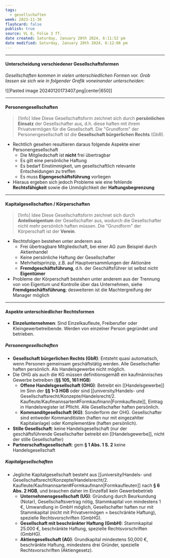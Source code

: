 ```yaml
---
tags:
  - gesellschaften
week: 2023-11-30
flashcard: false
publish: true
source: VL 8, Folie 3 ff.
date created: Saturday, January 20th 2024, 6:11:52 pm
date modified: Saturday, January 20th 2024, 6:12:06 pm
---
```

***
#### Unterscheidung verschiedener Gesellschaftsformen

*Gesellschaften kommen in vielen unterschiedlichen Formen vor. Grob lassen sie sich wie in folgender Grafik voneinander unterscheiden:*

![[Pasted image 20240120173407.png|center|650]]

***
#### Personengesellschaften

> [!info] Idee 
> Diese Gesellschaftsform zeichnet sich durch **persönlichen Einsatz** der Gesellschafter aus, d.h. diese haften mit ihrem Privatvermögen für die Gesellschaft. Die "Grundform" der Personengesellschaft ist die **Gesellschaft bürgerlichen Rechts** (GbR).

- Rechtlich gesehen resultieren daraus folgende Aspekte einer Personengesellschaft
	- Die Mitgliedschaft ist **nicht** frei übertragbar
	- Es gilt eine persönliche Haftung
	- Es bedarf Einstimmigkeit, um gesellschaftlich relevante Entscheidungen zu treffen
	- Es muss **Eigengeschäftsführung** vorliegen
- Hieraus ergeben sich jedoch Probleme wie eine fehlende **Rechtsfähigkeit** sowie die Unmöglichkeit der **Haftungsbegrenzung**

***
#### Kapitalgesellschaften / Körperschaften

> [!info] Idee 
> Diese Gesellschaftsform zeichnet sich durch **Anteilseigentum** der Gesellschafter aus, wodurch die Gesellschafter nicht mehr persönlich haften müssen. Die "Grundform" der Körperschaft ist der **Verein**.

- Rechtsfolgen bestehen unter anderem aus
	- Frei übertragbare Mitgliedschaft, bei einer AG zum Beispiel durch Aktienhandel
	- Keine persönliche Haftung der Gesellschafter
	- Mehrheitsprinzip, z.B. auf Hauptversammlungen der Aktionäre
	- **Fremdgeschäftsführung**, d.h. der Geschäftsführer ist selbst nicht **Eigentümer**
- Probleme der Körperschaft bestehen unter anderem aus der Trennung von von Eigentum und Kontrolle über das Unternehmen, siehe **Fremdgeschäftsführung**; desweiteren ist die Machtergreifung der Manager möglich

***
#### Aspekte unterschiedlicher Rechtsformen

- **Einzelunternehmen**: Sind Einzelkaufleute, Freiberufler oder Kleingewerbetreibende. Werden von einzelner Person gegründet und betrieben.

##### Personengesellschaften

- **Gesellschaft bürgerlichen Rechts (GbR)**: Entsteht quasi automatisch, wenn Personen gemeinsam geschäftstätig werden. Alle Gesellschafter haften persönlich. Als Handelsgewerbe nicht möglich.
- Die OHG als auch die KG müssen definitionsgemäß ein kaufmännisches Gewerbe betreiben (**§§ 105, 161 HGB**)
	- **Offene Handelsgesellschaft (OHG)**: Betreibt ein [[Handelsgewerbe]] im Sinn der **§§ 1–3 HGB** oder sind [[university/Handels- und Gesellschaftsrecht/Konzepte/Handelsrecht/2. Kaufleute/Kaufmannsarten#Formkaufmann|Formkaufleute]], Eintrag in Handelsregister ist Pflicht. Alle Gesellschafter haften persönlich.
	- **Kommanditgesellschaft (KG)**: Sonderform der OHG. Gesellschafter sind entweder Kommanditisten (haften nur mit eingezahlter Kapitalanlage) oder Komplementäre (haften persönlich).
- **Stille Gesellschaft**: keine Handelsgesellschaft (nur der geschäftsführende Gesellschafter betreibt ein [[Handelsgewerbe]], nicht der stille Gesellschafter)
- **Partnerschaftsgesellschaft**: gem **§ 1 Abs. 1 S. 2** keine Handelsgesellschaft
##### Kapitalgesellschaften

- Jegliche Kapitalgesellschaft besteht aus [[university/Handels- und Gesellschaftsrecht/Konzepte/Handelsrecht/2. Kaufleute/Kaufmannsarten#Formkaufmann|Formkaufleuten]] nach **§ 6 Abs. 2 HGB**, und brauchen daher im Einzelfall kein Gewerbebetrieb
	- **Unternehmensgesellschaft (UG)**: Gründung durch Beurkundung (Notar), Gesellschaftsvertrag nötig, Stammkapital von mindestens 1 €, Umwandlung in GmbH möglich, Gesellschafter haften nur mit Stammkapital (nicht mit Privatvermögen = beschränkte Haftung), spezielle Rechtsvorschriften (GmbHG).
	- **Gesellschaft mit beschränkter Haftung (GmbH)**: Stammkapital 25.000 €, beschränkte Haftung, spezielle Rechtsvorschriften (GmbHG).
	- **Aktiengesellschaft (AG)**: Grundkapital mindestens 50,000 €, beschränkte Haftung, mindestens drei Gründer, spezielle Rechtsvorschriften (Aktiengesetz).